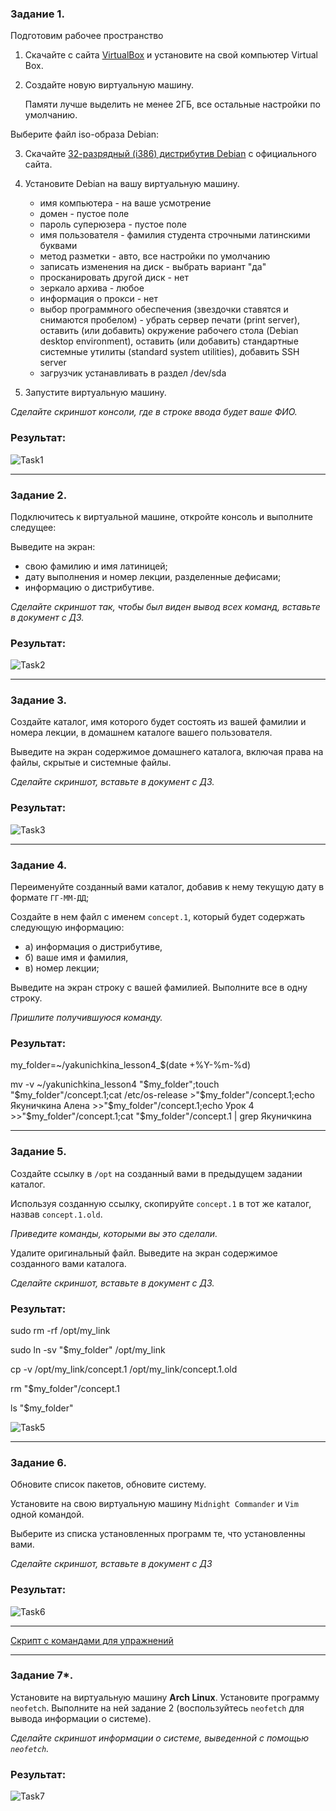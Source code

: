 ### Задание 1.

Подготовим рабочее пространство

1.	Скачайте с сайта [VirtualBox](https://www.virtualbox.org/) и установите на свой компьютер Virtual Box.

2.	Создайте новую виртуальную машину.

      Памяти лучше выделить не менее 2ГБ, все остальные настройки по умолчанию.

Выберите файл iso-образа Debian:

3.	Скачайте [32-разрядный (i386) дистрибутив Debian](https://cdimage.debian.org/debian-cd/current/i386/iso-cd/) с официального сайта.

4.	Установите Debian на вашу виртуальную машину.
      - имя компьютера - на ваше усмотрение
      - домен - пустое поле
      - пароль суперюзера - пустое поле
      - имя пользователя - фамилия студента строчными латинскими буквами
      - метод разметки - авто, все настройки по умолчанию
      - записать изменения на диск - выбрать вариант "да"
      - просканировать другой диск - нет
      - зеркало архива - любое
      - информация о прокси - нет
      - выбор программного обеспечения (звездочки ставятся и снимаются пробелом) - убрать сервер печати (print server), оставить (или добавить) окружение рабочего стола
      (Debian desktop environment), оставить (или добавить) стандартные системные утилиты (standard system utilities), добавить SSH server
      - загрузчик устанавливать в раздел /dev/sda

5.	Запустите виртуальную машину.

*Сделайте скриншот консоли, где в строке ввода будет ваше ФИО.*

### Результат:
![Task1](/Module1/lesson4/task1.jpg "Задание 1")

---

### Задание 2.

Подключитесь к виртуальной машине, откройте консоль и выполните следущее:

Выведите на экран:

* свою фамилию и имя латиницей;
* дату выполнения и номер лекции, разделенные дефисами;
* информацию о дистрибутиве.

*Сделайте скриншот так, чтобы был виден вывод всех команд, вставьте в документ с ДЗ.*

### Результат:
![Task2](/Module1/lesson4/task2.jpg "Задание 2")

---

### Задание 3.

Создайте каталог, имя которого будет состоять из вашей фамилии и номера лекции, в домашнем каталоге вашего пользователя.

Выведите на экран содержимое домашнего каталога, включая права на файлы, скрытые и системные файлы.

*Сделайте скриншот, вставьте в документ с ДЗ.*

### Результат:
![Task3](/Module1/lesson4/task3.jpg "Задание 3")

---

### Задание 4.

Переименуйте созданный вами каталог, добавив к нему текущую дату в формате `ГГ-ММ-ДД`;

Создайте в нем файл с именем `concept.1`, который будет содержать следующую информацию:

* а) информация о дистрибутиве,
* б) ваше имя и фамилия,
* в) номер лекции;

Выведите на экран строку с вашей фамилией. Выполните все в одну строку.

*Пришлите получившуюся команду.*

### Результат:

my_folder=~/yakunichkina_lesson4_$(date +%Y-%m-%d)

mv -v ~/yakunichkina_lesson4 "$my_folder";touch "$my_folder"/concept.1;cat /etc/os-release >"$my_folder"/concept.1;echo Якуничкина Алена >>"$my_folder"/concept.1;echo 
Урок 4 >>"$my_folder"/concept.1;cat "$my_folder"/concept.1 | grep Якуничкина

---

### Задание 5.

Создайте ссылку в `/opt` на созданный вами в предыдущем задании каталог.

Используя созданную ссылку, скопируйте `concept.1` в тот же каталог, назвав `concept.1.old`.

*Приведите команды, которыми вы это сделали.*

Удалите оригинальный файл. Выведите на экран содержимое созданного вами каталога.

*Сделайте скриншот, вставьте в документ с ДЗ.*

### Результат:

sudo rm -rf /opt/my_link

sudo ln -sv "$my_folder" /opt/my_link

cp -v /opt/my_link/concept.1 /opt/my_link/concept.1.old

rm "$my_folder"/concept.1

ls "$my_folder"


![Task5](/Module1/lesson4/task5.jpg "Задание 5")

---

### Задание 6.

Обновите список пакетов, обновите систему.

Установите на свою виртуальную машину `Midnight Commander` и `Vim` одной командой.

Выберите из списка установленных программ те, что установленны вами.

*Сделайте скриншот, вставьте в документ с ДЗ*

### Результат:
![Task6](/Module1/lesson4/task6.jpg "Задание 6")

---
[Скрипт с командами для упражнений](/Module1/lesson4/lesson4.sh/ "Скрипт")

---

### Задание 7*.

Установите на виртуальную машину **Arch Linux**. Установите программу `neofetch`. Выполните на ней задание 2 (воспользуйтесь `neofetch` для вывода информации о системе).

*Сделайте скриншот информации о системе, выведенной с помощью `neofetch`.*

### Результат:
![Task7](/Module1/lesson4/task7.jpg "Задание 7")


